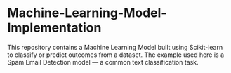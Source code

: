 # Machine-Learning-Model-Implementation
This repository contains a Machine Learning Model built using Scikit-learn to classify or predict outcomes from a dataset. The example used here is a Spam Email Detection model — a common text classification task.
